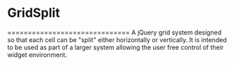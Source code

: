# GridSplit
==============================
A jQuery grid system designed so that each cell can be "split" either horizontally or vertically. It is intended to be used as part of a larger system allowing the user free control of their widget environment. 


